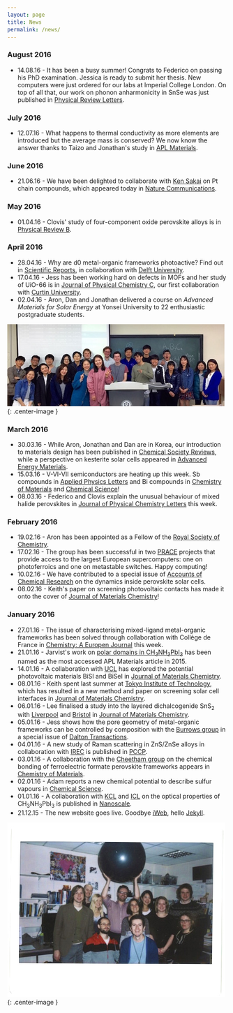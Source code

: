 ```yaml
---
layout: page
title: News
permalink: /news/
---
```


### August 2016
* 14.08.16 - It has been a busy summer! Congrats to Federico on passing his PhD examination. Jessica is ready to submit her thesis. New computers were just ordered for our labs at Imperial College London. On top of all that, our work on phonon anharmonicity in SnSe was just published in [Physical Review Letters](http://journals.aps.org/prl/abstract/10.1103/PhysRevLett.117.075502).

### July 2016
* 12.07.16 - What happens to thermal conductivity as more elements are introduced but the average mass is conserved? We now know the answer thanks to Taizo and Jonathan's study in [APL Materials](http://scitation.aip.org/content/aip/journal/aplmater/4/10/10.1063/1.4955401).

### June 2016
* 21.06.16 - We have been delighted to collaborate with [Ken Sakai](http://www.scc.kyushu-u.ac.jp/Sakutai/index.eng.html) on Pt chain compounds, which appeared today in [Nature Communications](http://www.nature.com/ncomms/2016/160620/ncomms11950/abs/ncomms11950.html).

### May 2016
* 01.04.16 - Clovis' study of four-component oxide perovskite alloys is in [Physical Review B](http://journals.aps.org/prb/abstract/10.1103/PhysRevB.93.144205).

### April 2016
* 28.04.16 - Why are d0 metal-organic frameworks photoactive? Find out in [Scientific Reports](http://www.nature.com/articles/srep23676), in collaboration with [Delft University](http://cheme.nl/ce/people/jorge-gascon/).
* 17.04.16 - Jess has been working hard on defects in MOFs and her study of UiO-66 is in [Journal of Physical Chemistry C](http://pubs.acs.org/doi/abs/10.1021/acs.jpcc.6b01659), our first collaboration with [Curtin University](http://oasisapps.curtin.edu.au/staff/profile/view/J.Gale). 
* 02.04.16 - Aron, Dan and Jonathan delivered a course on *Advanced Materials for Solar Energy* at Yonsei University to 22 enthusiastic postgraduate students. 

![](/assets/yonsei_2016.jpg){: .center-image }

### March 2016
* 30.03.16 - While Aron, Jonathan and Dan are in Korea, our introduction to materials design has been published in [Chemical Society Reviews](http://pubs.rsc.org/en/Content/ArticleLanding/2016/CS/C5CS00841G), while a perspective on kesterite solar cells appeared in [Advanced Energy Materials](http://onlinelibrary.wiley.com/wol1/doi/10.1002/aenm.201502276/abstract).
* 15.03.16 - V-VI-VII semiconductors are heating up this week. Sb compounds in [Applied Physics Letters](http://scitation.aip.org/content/aip/journal/apl/108/11/10.1063/1.4943973) and Bi compounds in [Chemistry of Materials](http://pubs.acs.org/doi/abs/10.1021/acs.chemmater.6b00349) and [Chemical Science](http://pubs.rsc.org/en/content/articlelanding/2016/sc/c6sc00389c#!divAbstract)!
* 08.03.16 - Federico and Clovis explain the unusual behaviour of mixed halide perovskites in [Journal of Physical Chemistry Letters](http://pubs.acs.org/doi/abs/10.1021/acs.jpclett.6b00226) this week.

### February 2016
* 19.02.16 - Aron has been appointed as a Fellow of the [Royal Society of Chemistry](https://en.wikipedia.org/wiki/Fellow_of_the_Royal_Society_of_Chemistry).
* 17.02.16 - The group has been successful in two [PRACE](http://www.prace-ri.eu) projects that provide access to the largest European supercomputers: one on photoferroics and one on metastable switches. Happy computing!
* 10.02.16 - We have contributed to a special issue of [Accounts of Chemical Research](http://pubsdc3.acs.org/doi/abs/10.1021/acs.accounts.5b00431) on the dynamics inside perovskite solar cells. 
* 08.02.16 - Keith's paper on screening photovoltaic contacts has made it onto the cover of [Journal of Materials Chemistry](http://pubs.rsc.org/en/content/articlelanding/2016/tc/c6tc90026g#!divAbstract)!
 
### January 2016
* 27.01.16 - The issue of characterising mixed-ligand metal-organic frameworks has been solved through collaboration with Collège de France in [Chemistry: A Europen Journal](http://onlinelibrary.wiley.com/doi/10.1002/chem.201600143/abstract) this week.
* 21.01.16 - Jarvist's work on [polar domains in CH<sub>3</sub>NH<sub>3</sub>PbI<sub>3</sub>](http://dx.doi.org/10.1063/1.4890246) has been named as the most accessed APL Materials article in 2015.
* 14.01.16 - A collaboration with [UCL](http://davidscanlon.com) has explored the potential photovoltaic materials BiSI and BiSeI in [Journal of Materials Chemistry](http://pubs.rsc.org/en/content/articlelanding/2016/ta/c5ta09612j).
* 08.01.16 - Keith spent last summer at [Tokyo Institute of Technology](http://www.msl.titech.ac.jp/~oba), which has resulted in a new method and paper on screening solar cell interfaces in [Journal of Materials Chemistry](http://pubs.rsc.org/en/Content/ArticleLanding/2016/TC/C5TC04091D#!divAbstract).
* 06.01.16 - Lee finalised a study into the layered dichalcogenide SnS<sub>2</sub> with [Liverpool](https://www.liverpool.ac.uk/physics/staff/timothy-veal/) and [Bristol](http://www.bris.ac.uk/chemistry/people/david-j-fermin/) in [Journal of Materials Chemistry](http://pubs.rsc.org/en/Content/ArticleLanding/2016/TA/C5TA08214E#!divAbstract).
* 05.01.16 - Jess shows how the pore geometry of metal-organic frameworks can be controlled by composition with the [Burrows group](http://people.bath.ac.uk/chsadb/Welcome.html) in a special issue of [Dalton Transactions](http://pubs.rsc.org/en/content/articlelanding/2016/dt/c5dt04045k).
* 04.01.16 - A new study of Raman scattering in ZnS/ZnSe alloys in collaboration with [IREC](http://www.irec.cat/contact/dr.-edgardo-saucedo.html) is published in [PCCP](http://pubs.rsc.org/en/content/articlelanding/2015/cp/c5cp04498g#!divAbstract).
* 03.01.16 - A collaboration with the [Cheetham group](http://www.fihm.msm.cam.ac.uk/directory/akc30@cam.ac.uk) on the chemical bonding of ferroelectric formate perovskite frameworks appears in [Chemistry of Materials](http://pubs.acs.org/doi/abs/10.1021/acs.chemmater.5b04143). 
* 02.01.16 - Adam reports a new chemical potential to describe sulfur vapours in [Chemical Science](http://pubs.rsc.org/en/Content/ArticleLanding/2016/SC/C5SC03088A).
* 01.01.16 - A collaboration with [KCL](http://www.kcl.ac.uk/nms/depts/physics/people/academicstaff/van-Schilfgaarde-.aspx) and [ICL](http://www.imperial.ac.uk/people/piers.barnes) on the optical properties of CH<sub>3</sub>NH<sub>3</sub>PbI<sub>3</sub> is published in [Nanoscale](http://pubs.rsc.org/en/content/articlelanding/2016/nr/c5nr05435d).
* 21.12.15 - The new website goes live. Goodbye [iWeb](https://en.wikipedia.org/wiki/IWeb), hello [Jekyll](http://jekyllrb.com/). 

![](/assets/group_2014.jpg){: .center-image }

